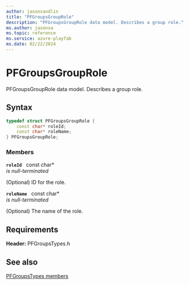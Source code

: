 ```yaml
---
author: jasonsandlin
title: "PFGroupsGroupRole"
description: "PFGroupsGroupRole data model. Describes a group role."
ms.author: jasonsa
ms.topic: reference
ms.service: azure-playfab
ms.date: 02/22/2024
---
```


# PFGroupsGroupRole  

PFGroupsGroupRole data model. Describes a group role.  

## Syntax  
  
```cpp
typedef struct PFGroupsGroupRole {  
    const char* roleId;  
    const char* roleName;  
} PFGroupsGroupRole;  
```
  
### Members  
  
**`roleId`** &nbsp; const char*  
*is null-terminated*  
  
(Optional) ID for the role.
  
**`roleName`** &nbsp; const char*  
*is null-terminated*  
  
(Optional) The name of the role.
  
  
## Requirements  
  
**Header:** PFGroupsTypes.h
  
## See also  
[PFGroupsTypes members](../pfgroupstypes_members.md)  

  
  
